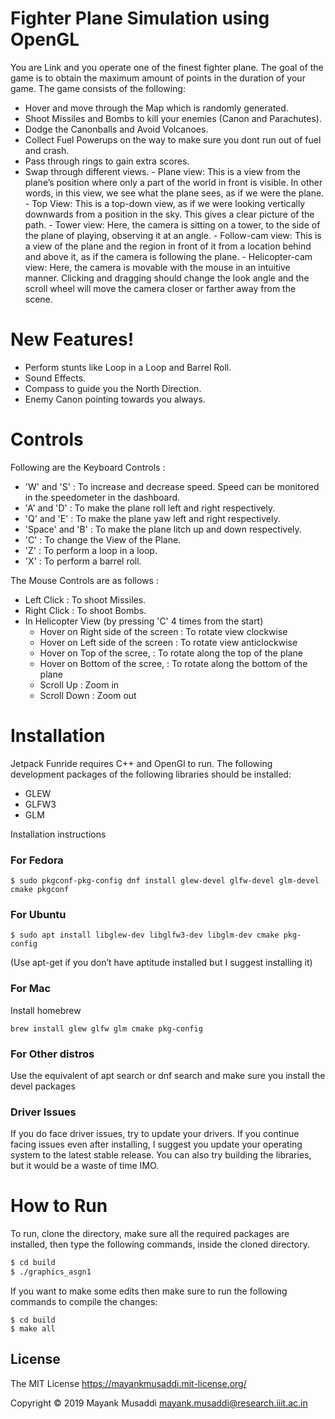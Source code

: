 # Fighter Plane Simulation using OpenGL

You are Link and you operate one of the finest fighter plane.
The goal of the game is to obtain the maximum amount of points in the duration of your game.  The game consists of the following:
  - Hover and move through the Map which is randomly generated.
  - Shoot Missiles and Bombs to kill your enemies (Canon and Parachutes).
  - Dodge the Canonballs and Avoid Volcanoes.
  - Collect Fuel Powerups on the way to make sure you dont run out of fuel and crash.
  - Pass through rings to gain extra scores.
  - Swap through different views.
  		- Plane view: This is a view from the plane’s position where only a part of the world in front is visible. In other words, in this view, we see what the plane sees, as if we were the plane.
  		- Top View: This is a top-down view, as if we were looking vertically downwards from a position in the sky. This gives a clear picture of the path.
  		- Tower view: Here, the camera is sitting on a tower, to the side of the plane of playing, observing it at an angle.
  		- Follow-cam view: This is a view of the plane and the region in front of it from a location behind and above it, as if the camera is following the plane.
  		- Helicopter-cam view: Here, the camera is movable with the mouse in an intuitive manner. Clicking and dragging should change the look angle and the scroll wheel will move the camera closer or farther away from the scene.

# New Features!

  - Perform stunts like Loop in a Loop and Barrel Roll.
  - Sound Effects.
  - Compass to guide you the North Direction.
  - Enemy Canon pointing towards you always.

# Controls

Following are the Keyboard Controls : 
  - 'W' and 'S' : To increase and decrease speed. Speed can be monitored in the speedometer in the dashboard.
  - 'A' and 'D' : To make the plane roll left and right respectively.
  - 'Q' and 'E' : To make the plane yaw left and right respectively.
  - 'Space' and 'B' : To make the plane litch up and down respectively.
  - 'C' : To change the View of the Plane.
  - 'Z' : To perform a loop in a loop.
  - 'X' : To perform a barrel roll.

The Mouse Controls are as follows : 
  - Left Click : To shoot Missiles.
  - Right Click : To shoot Bombs.
  - In Helicopter View (by pressing 'C' 4 times from the start)
  	- Hover on Right side of the screen : To rotate view clockwise
  	- Hover on Left side of the screen : To rotate view anticlockwise
  	- Hover on Top of the scree, : To rotate along the top of the plane
  	- Hover on Bottom of the scree, : To rotate along the bottom of the plane
  	- Scroll Up : Zoom in
  	- Scroll Down : Zoom out

# Installation

Jetpack Funride requires C++ and OpenGl to run.
The following development packages of the following libraries should be installed:
 - GLEW
 - GLFW3
 - GLM

Installation instructions
### For Fedora
```
$ sudo pkgconf-pkg-config dnf install glew-devel glfw-devel glm-devel cmake pkgconf 
```
### For Ubuntu
```
$ sudo apt install libglew-dev libglfw3-dev libglm-dev cmake pkg-config
```
(Use apt-get if you don’t have aptitude installed but I suggest installing it)
### For Mac
Install homebrew
```
brew install glew glfw glm cmake pkg-config
```
### For Other distros
Use the equivalent of apt search or dnf search and make sure you install the devel packages
### Driver Issues
If you do face driver issues, try to update your drivers. If you continue facing issues even after installing, I suggest you update your operating system to the latest stable release. You can also try building the libraries, but it would be a waste of time IMO.

# How to Run

To run, clone the directory, make sure all the required packages are installed, then type the following commands, inside the cloned directory.

```sh
$ cd build
$ ./graphics_asgn1
```
If you want to make some edits then make sure to run the following commands to compile the changes:
```
$ cd build
$ make all
```

License
-------
The MIT License https://mayankmusaddi.mit-license.org/

Copyright &copy; 2019 Mayank Musaddi <mayank.musaddi@research.iiit.ac.in>

